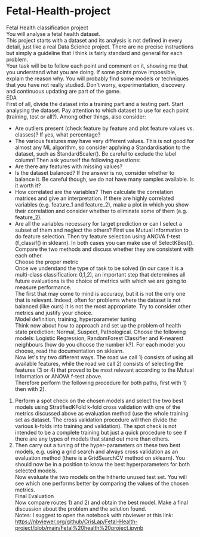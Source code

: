 # Fetal-Health-project
Fetal Health classification project <br>
You will analyse a fetal health dataset. <br>
This project starts with a dataset and its analysis is not defined in every detail, just like a real Data Science project. There are no precise instructions but simply a guideline that I think is fairly standard and general for each problem. <br>
Your task will be to follow each point and comment on it, showing me that you understand what you are doing. If some points prove impossible, explain the reason why. You will probably find some models or techniques that you have not really studied. Don't worry, experimentation, discovery and continuous updating are part of the game. <br>
EDA <br>
First of all, divide the dataset into a training part and a testing part. Start analysing the dataset. Pay attention to which dataset to use for each point (training, test or all?). Among other things, also consider:<br>
- Are outliers present (check feature by feature and plot feature values vs. classes)? If yes, what percentage? 
- The various features may have very different values. This is not good for almost any ML algorithm, so consider applying a Standardisation to the dataset, such as StandardScaler(). Be careful to exclude the label column!
Then ask yourself the following questions: 
- Are there any features with missing values? 
- Is the dataset balanced? If the answer is no, consider whether to balance it. Be careful though, we do not have many samples available. Is it worth it?
- How correlated are the variables? Then calculate the correlation matrices and give an interpretation. If there are highly correlated variables (e.g. feature_1 and feature_2), make a plot in which you show their correlation and consider whether to eliminate some of them (e.g. feature_2). 
- Are all the variables necessary for target prediction or can I select a subset of them and neglect the others? First use Mutual Information to do feature selection. Then try feature selection using ANOVA f-test (f_classif() in sklearn). In both cases you can make use of SelectKBest(). Compare the two methods and discuss whether they are consistent with each other.<br>
Choose the proper metric <br>
Once we understand the type of task to be solved (in our case it is a multi-class classification: 0,1,2), an important step that determines all future evaluations is the choice of metrics with which we are going to measure performance.<br>
The first that may come to mind is accuracy, but it is not the only one that is relevant. Indeed, often for problems where the dataset is not balanced (like ours) it is not the most appropriate. Try to consider other metrics and justify your choice.<br>
Model definition, training, hyperparameter tuning <br>
Think now about how to approach and set up the problem of health state prediction: Normal, Suspect, Pathological. Choose the following models: Logistic Regression, RandomForest Classifier and K-nearest neighbours (how do you choose the number k?). For each model you choose, read the documentation on sklearn. <br>
Now let's try two different ways. The road we call 1) consists of using all available features, while the road we call 2) consists of selecting the features (3 or 4) that proved to be most relevant according to the Mutual Information or ANOVA f-test above. <br>
Therefore perform the following procedure for both paths, first with 1) then with 2). <br>
1.	Perform a spot check on the chosen models and select the two best models using StratifiedKFold k-fold cross validation with one of the metrics discussed above as evaluation method (use the whole training set as dataset. The cross validation procedure will then divide the various k-folds into training and validation). The spot check is not intended to be a complete training but just a quick procedure to see if there are any types of models that stand out more than others. <br>
2.	Then carry out a tuning of the hyper-parameters on these two best models, e.g. using a grid search and always cross validation as an evaluation method (there is a GridSearchCV method on sklearn). You should now be in a position to know the best hyperparameters for both selected models. <br>
Now evaluate the two models on the hitherto unused test set. You will see which one performs better by comparing the values of the chosen metrics. <br>
Final Evaluation <br>
Now compare routes 1) and 2) and obtain the best model. Make a final discussion about the problem and the solution found. <br>
Notes: I suggest to open the notebook with nbviewer at this link: https://nbviewer.org/github/CrisLap/Fetal-Health-project/blob/main/Fetal%20health%20project.ipynb
